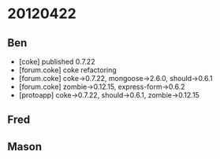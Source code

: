 # 20120422

## Ben
- [coke] published 0.7.22
- [forum.coke] coke refactoring
- [forum.coke] coke->0.7.22, mongoose->2.6.0, should->0.6.1
- [forum.coke] zombie->0.12.15, express-form->0.6.2
- [protoapp] coke->0.7.22, should->0.6.1, zombie->0.12.15



## Fred



## Mason